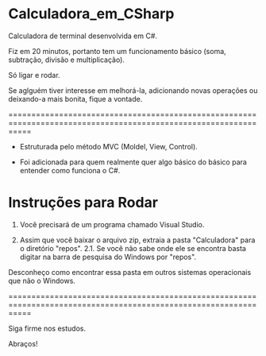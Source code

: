 # Calculadora_em_CSharp

Calculadora de terminal desenvolvida em C#.

Fiz em 20 minutos, portanto tem um funcionamento básico (soma, subtração, divisão e multiplicação).

Só ligar e rodar.

Se aglguém tiver interesse em melhorá-la, adicionando novas operações ou deixando-a mais bonita, fique a vontade.

=================================================================================================================

- Estruturada pelo método MVC (Moldel, View, Control).

- Foi adicionada para quem realmente quer algo básico do básico para entender como funciona o C#.


# Instruções para Rodar

1. Você precisará de um programa chamado Visual Studio.

2. Assim que você baixar o arquivo zip, extraia a pasta "Calculadora" para o diretório "repos".
 2.1. Se você não sabe onde ele se encontra basta digitar na barra de pesquisa do Windows por "repos".
 
Desconheço como encontrar essa pasta em outros sistemas operacionais que não o Windows.

=================================================================================================================

Siga firme nos estudos.

Abraços!
